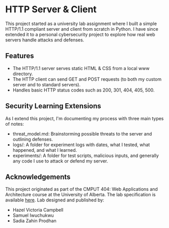 # HTTP Server & Client
This project started as a university lab assignment where I built a simple HTTP/1.1 compliant server and client from scratch in Python.
I have since extended it to a personal cybersecurity project to explore how real web servers handle attacks and defenses.

## Features
- The HTTP/1.1 server serves static HTML & CSS from a local www directory.
- The HTTP client can send GET and POST requests (to both my custom server and to standard servers).
- Handles basic HTTP status codes such as 200, 301, 404, 405, 500.

## Security Learning Extensions
As I extend this project, I'm documenting my process with three main types of notes:
- threat_model.md: Brainstorming possible threats to the server and outlining defenses.
- logs/: A folder for experiment logs with dates, what I tested, what happened, and what I learned.
- experiments/: A folder for test scripts, malicious inputs, and generally any code I use to attack or defend my server.

## Acknowledgements
This project originated as part of the CMPUT 404: Web Applications and Architecture course at the University of Alberta.
The lab specification is available [here](https://uofa-cmput404.github.io/labsignments/http.html).
Lab designed and published by:
- Hazel Victoria Campbell
- Samuel Iwuchukwu
- Sadia Zahin Prodhan